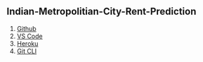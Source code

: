 ## Indian-Metropolitian-City-Rent-Prediction

1. [Github](https://github.com)
2. [VS Code](https://code.visualstudio.com)
3. [Heroku](https://heroku.com)
4. [Git CLI](https://git-scm.com/downloads)

